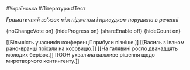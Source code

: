 #Українська #Література #Тест

*Граматичний зв'язок між підметом і присудком порушено в реченні*

{noChangeVote on}
{hideProgress on}
{shareEnable off}
{hideCount on}

[[Більшість учасників конференції прибули пізніше.]]
[[Василь з Іваном рано-вранці поїхали на косовицю.]]
[[На галявині росло дванадцять молодих берізок.]]
[[ООН ухвалила важливе рішення щодо миротворчого контингенту.]]
